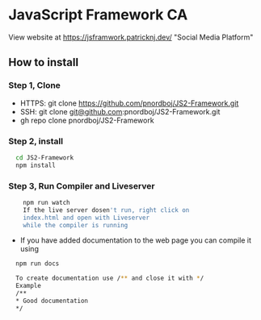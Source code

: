 # JavaScript Framework CA
View website at
https://jsframwork.patricknj.dev/ "Social Media Platform"
## How to install
### Step 1, Clone
* HTTPS: git clone https://github.com/pnordboj/JS2-Framework.git
* SSH: git clone git@github.com:pnordboj/JS2-Framework.git
* gh repo clone pnordboj/JS2-Framework

### Step 2, install

```bash
  cd JS2-Framework
  npm install
```

### Step 3, Run Compiler and Liveserver
```bash
    npm run watch
    If the live server dosen't run, right click on
    index.html and open with Liveserver 
    while the compiler is running
```
* If you have added documentation to the web page you can compile it using 
```bash
  npm run docs
```
```bash
  To create documentation use /** and close it with */
  Example
  /**
  * Good documentation
  */
```